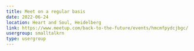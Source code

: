 ```yaml
---
title: Meet on a regular basis
date: 2022-06-24
location: Heart and Soul, Heidelberg
link: https://www.meetup.com/back-to-the-future/events/hmcmfpydcjbgc/
usergroup: smalltalkrn
type: usergroup
---
```

